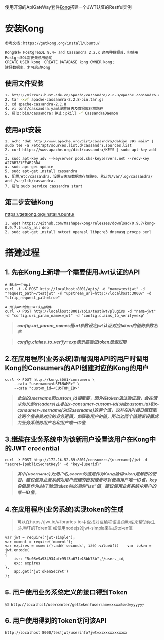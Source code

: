 使用开源的ApiGateWay套件[Kong](https://getkong.org/)搭建一个JWT认证的Restful实例

# 安装Kong

```
参考文档：https://getkong.org/install/ubuntu/
```

```
Kong支持 PostgreSQL 9.4+ and Cassandra 2.2.x 这两种数据库，但使用PostgreSQL需要先使用语句
CREATE USER kong; CREATE DATABASE kong OWNER kong;
建好数据库，才可启动Kong
```
## 使用文件安装
``` bash
1. http://mirrors.hust.edu.cn/apache/cassandra/2.2.8/apache-cassandra-2.2.8-bin.tar.gz 
2. tar -xvf apache-cassandra-2.2.8-bin.tar.gz
3. cd apache-cassandra-2.2.8
4. vi conf/cassandra.yaml设置日志及数据库存放路径
5. 启动：bin/cassandra；停止：pkill -f CassandraDaemon

```

## 使用apt安装

```
1. echo "deb http://www.apache.org/dist/cassandra/debian 39x main" | sudo tee -a /etc/apt/sources.list.d/cassandra.sources.list
2. curl https://www.apache.org/dist/cassandra/KEYS | sudo apt-key add -
3. sudo apt-key adv --keyserver pool.sks-keyservers.net --recv-key A278B781FE4B2BDA
4. sudo apt-get update
5. sudo apt-get install cassandra
6. 配置/etc/cassandra，设置日志及数据库存放路径，默认为/var/log/cassandra/ and /var/lib/cassandra.
7. 启动 sudo service cassandra start
```

## 第二步安装Kong

https://getkong.org/install/ubuntu/

```
1. wget https://github.com/Mashape/kong/releases/download/0.9.7/kong-0.9.7.trusty_all.deb
2. sudo apt-get install netcat openssl libpcre3 dnsmasq procps perl
```


# 搭建过程


## 1. 先在Kong上新增一个需要使用Jwt认证的API


```
# 新增一个Api
curl -i -X POST http://localhost:8001/apis/ -d "name=testjwt" -d "request_path=/testjwt" -d "upstream_url=http://localhost:3000/" -d "strip_request_path=true"

# 为该API增加JWT认证插件
curl -X POST http://localhost:8001/apis/testjwt/plugins -d "name=jwt" -d "config.uri_param_names=jwt" -d "config.claims_to_verify=exp" 
```
> ***config.uri_param_names是url参数设定jwt认证对应token的值的参数名称***

> ***config.claims_to_verify=exp表示要验证token是否过期***



## 2.在应用程序(业务系统)新增调用API的用户时调用Kong的Consumers的API创建对应的Kong的用户

```
curl -X POST http://kong:8001/consumers \
    --data "username=<USERNAME>" \
    --data "custom_id=<CUSTOM_ID>"
```

>***此处的username和custom_id很重要，因为在token通过验证后，会在请求的头部(Headers)在增加x-consumer-custom-id(对应custom_id)和x-consumer-username(对应username)这两个值，这样在API接口端获取这两个值来做对应的业务逻辑，如获取用户的值，所以这两个值建议设置成为业务系统的用户名和用户唯一ID值***


## 3.继续在业务系统中为该新用户设置该用户在Kong中的JWT credential

```
curl -X POST http://172.16.52.89:8001/consumers/{username}/jwt -d "secret={publicSecretKey}" -d "key={userid}"

```

> ***其中{username}为用户名,secret的值是作为Kong验证token是解密的密钥，建议使用业务系统为用户创建的密钥或者可以使用用户唯一ID值，key的值是作为JWT验证token时必须的"iss"值，建议使用业务系统中用户的唯一ID值。***


## 4.在应用程序(业务系统)实现token的生成

>可以在https://jwt.io/#libraries-io 中查找对应编程语言的lib库来帮助你生成JWT的Token值
如使用nodejs的jwt-simple来生成token值

```
var jwt = require('jwt-simple');
var moment = require('moment');
var expires = moment().add('seconds', 120).valueOf()	var token = jwt.encode(
{
    iss: "5c08e9a934934bfe95f3a671e48bb73b",//user._id,
	exp: expires
}, 
	app.get('jwtTokenSecret')
);
```


## 5. 用户使用业务系统定义的接口得到Token

```
如 http://localhost/usercenter/gettoken?username=xxxx&pwd=yyyyyy
```

## 6. 用户使用得到的Token访问该API

```
http://localhost:8000/testjwt/userinfo?jwt=xxxxxxxxxxxxx
```


